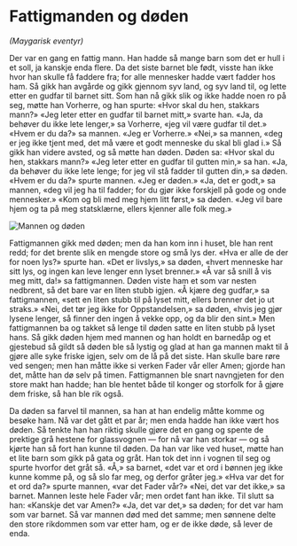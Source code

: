 # Fattigmanden og døden

_(Maygarisk eventyr)_

Der var en gang en fattig mann. Han hadde så mange barn som det er hull i et soll, ja kanskje enda flere. Da det siste barnet ble født, visste han ikke hvor han skulle få faddere fra; for alle mennesker hadde vært fadder hos ham. Så gikk han avgårde og gikk gjennom syv land, og syv land til, og lette etter en gudfar til barnet sitt. Som han nå gikk slik og ikke hadde noen ro på seg, møtte han Vorherre, og han spurte: «Hvor skal du hen, stakkars mann?» «Jeg leter etter en gudfar til barnet mitt,» svarte han. «Ja, da behøver du ikke lete lenger,» sa Vorherre, «jeg vil være gudfar til det.» «Hvem er du da?» sa mannen. «Jeg er Vorherre.» «Nei,» sa mannen, «deg er jeg ikke tjent med, det må være et godt menneske du skal bli glad i.» Så gikk han videre avsted, og så møtte han døden. Døden sa: «Hvor skal du hen, stakkars mann?» «Jeg leter etter en gudfar til gutten min,» sa han. «Ja, da behøver du ikke lete lenge; for jeg vil stå fadder til gutten din,» sa døden. «Hvem er du da?» spurte mannen. «Jeg er døden.» «Ja, det er godt,» sa mannen, «deg vil jeg ha til fadder; for du gjør ikke forskjell på gode og onde mennesker.» «Kom og bli med meg hjem litt først,» sa døden. «Jeg vil bare hjem og ta på meg statsklærne, ellers kjenner alle folk meg.»

![Mannen og døden](./fattigmannen_og_skjelett.png)

Fattigmannen gikk med døden; men da han kom inn i huset, ble han rent redd; for det brente slik en mengde store og små lys der. «Hva er alle de der for noen lys?» spurte han. «Det er livslys,» sa døden, «hvert menneske har sitt lys, og ingen kan leve lenger enn lyset brenner.» «Å var så snill å vis meg mitt, da!» sa fattigmannen. Døden viste ham et som var nesten nedbrent, så det bare var en liten stubb igjen. «Å kjære deg gudfar,» sa fattigmannen, «sett en liten stubb til på lyset mitt, ellers brenner det jo ut straks.» «Nei, det tør jeg ikke for Oppstandelsen,» sa døden, «hvis jeg gjør lysene lenger, så finner den ingen å vekke opp, og da blir den sint.» Men fattigmannen ba og takket så lenge til døden satte en liten stubb på lyset hans. Så gikk døden hjem med mannen og han holdt en barnedåp og et gjestebud så gildt så døden ble så lystig og glad at han ga mannen makt til å gjøre alle syke friske igjen, selv om de lå på det siste. Han skulle bare røre ved sengen; men han måtte ikke si verken Fader vår eller Amen; gjorde han det, måtte han dø selv på timen. Fattigmannen ble snart navngjeten for den store makt han hadde; han ble hentet både til konger og storfolk for å gjøre dem friske, så han ble rik også.

Da døden sa farvel til mannen, sa han at han endelig måtte komme og besøke ham. Nå var det gått et par år; men enda hadde han ikke vært hos døden. Så tenkte han han riktig skulle gjøre det en gang og spente de prektige grå hestene for glassvognen — for nå var han storkar — og så kjørte han så fort han kunne til døden. Da han var like ved huset, møtte han et lite barn som gikk på gata og gråt. Han tok det inn i vognen til seg og spurte hvorfor det gråt så. «Å,» sa barnet, «det var et ord i bønnen jeg ikke kunne komme på, og så slo far meg, og derfor gråter jeg.» «Hva var det for et ord da?» spurte mannen, «var det Fader vår?» «Nei, det var det ikke,» sa barnet. Mannen leste hele Fader vår; men ordet fant han ikke. Til slutt sa han: «Kanskje det var Amen?» «Ja, det var det,» sa døden; for det var ham som var barnet. Så var mannen død med det samme; men sønnene delte den store rikdommen som var etter ham, og er de ikke døde, så lever de enda.
